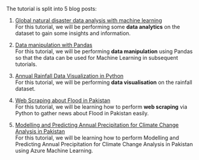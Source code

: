 The tutorial is split into 5 blog posts:
1. [Global natural disaster data analysis with machine learning](https://github.com/AroojArif12143/SILP/tree/main/BlogPost1)\
For this tutorial, we will be performing some **data analytics** on the dataset to gain some insights and information.

2. [Data manipulation with Pandas](https://github.com/AroojArif12143/SILP/tree/main/BlogPost2)\
For this tutorial, we will be performing **data manipulation** using Pandas so that the data can be used for Machine Learning in subsequent tutorials.

3. [Annual Rainfall Data Visualization in Python](https://github.com/AroojArif12143/SILP/tree/main/BlogPost3)\
For this tutorial, we will be performing **data visualisation** on the rainfall dataset. 

4. [Web Scraping about Flood in Pakistan](https://github.com/AroojArif12143/SILP/tree/main/BlogPost4)\
For this tutorial, we will be learning how to perform **web scraping** via Python to gather news about Flood in Pakistan easily. 

5. [Modelling and Predicting Annual Precipitation for Climate Change Analysis in Pakistan](https://github.com/AroojArif12143/SILP/tree/main/BlogPost5)\
For this tutorial, we will be learning how to perform Modelling and Predicting Annual Precipitation for Climate Change Analysis in Pakistan using Azure Machine Learning.